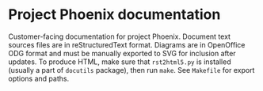 # Project Phoenix documentation

Customer-facing documentation for project Phoenix. Document text sources files
are in reStructuredText format. Diagrams are in OpenOffice ODG format and must
be manually exported to SVG for inclusion after updates. To produce HTML, make
sure that `rst2html5.py` is installed (usually a part of `docutils` package),
then run `make`. See `Makefile` for export options and paths.